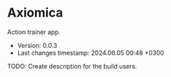 <!--
@since 2024.02.10, 21:29
@changed 2024.02.10, 21:29
-->

# Axiomica

Action trainer app.

- Version: 0.0.3
- Last changes timestamp: 2024.06.05 00:48 +0300

TODO: Create description for the build users.
